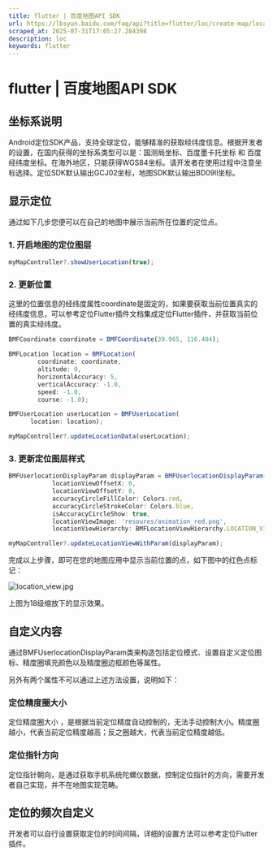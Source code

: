```yaml
---
title: flutter | 百度地图API SDK
url: https://lbsyun.baidu.com/faq/api?title=flutter/loc/create-map/location
scraped_at: 2025-07-31T17:05:27.284398
description: loc
keywords: flutter
---
```


# flutter | 百度地图API SDK

## 坐标系说明

Android定位SDK产品，支持全球定位，能够精准的获取经纬度信息。根据开发者的设置，在国内获得的坐标系类型可以是：国测局坐标、百度墨卡托坐标 和 百度经纬度坐标。在海外地区，只能获得WGS84坐标。请开发者在使用过程中注意坐标选择。定位SDK默认输出GCJ02坐标，地图SDK默认输出BD09ll坐标。

## 显示定位

通过如下几步您便可以在自己的地图中展示当前所在位置的定位点。

### 1. 开启地图的定位图层
```javascript
myMapController?.showUserLocation(true);
```
### 2. 更新位置

这里的位置信息的经纬度属性coordinate是固定的，如果要获取当前位置真实的经纬度信息，可以参考定位Flutter插件文档集成定位Flutter插件，并获取当前位置的真实经纬度。
```javascript
BMFCoordinate coordinate = BMFCoordinate(39.965, 116.404);

BMFLocation location = BMFLocation(
        coordinate: coordinate,
        altitude: 0,
        horizontalAccuracy: 5,
        verticalAccuracy: -1.0,
        speed: -1.0,
        course: -1.0);

BMFUserLocation userLocation = BMFUserLocation(
      location: location);

myMapController?.updateLocationData(userLocation);
```
### 3. 更新定位图层样式
```javascript
BMFUserlocationDisplayParam displayParam = BMFUserlocationDisplayParam(
            locationViewOffsetX: 0,
            locationViewOffsetY: 0,
            accuracyCircleFillColor: Colors.red,
            accuracyCircleStrokeColor: Colors.blue,
            isAccuracyCircleShow: true,
            locationViewImage: 'resoures/animation_red.png',
            locationViewHierarchy: BMFLocationViewHierarchy.LOCATION_VIEW_HIERARCHY_BOTTOM);

myMapController?.updateLocationViewWithParam(displayParam);
```
完成以上步骤，即可在您的地图应用中显示当前位置的点，如下图中的红色点标记：

![location_view.jpg](https://mapopen-website-webapi.bj.bcebos.com/images/flutter/map/location_view.jpg)

上图为18级缩放下的显示效果。

## 自定义内容

通过BMFUserlocationDisplayParam类来构造包括定位模式、设置自定义定位图标、精度圈填充颜色以及精度圈边框颜色等属性。

另外有两个属性不可以通过上述方法设置，说明如下：

### 定位精度圈大小

定位精度圈大小 ，是根据当前定位精度自动控制的，无法手动控制大小。精度圈越小，代表当前定位精度越高；反之圈越大，代表当前定位精度越低。

### 定位指针方向

定位指针朝向，是通过获取手机系统陀螺仪数据，控制定位指针的方向，需要开发者自己实现，并不在地图实现范畴。

## 定位的频次自定义

开发者可以自行设置获取定位的时间间隔，详细的设置方法可以参考定位Flutter插件。